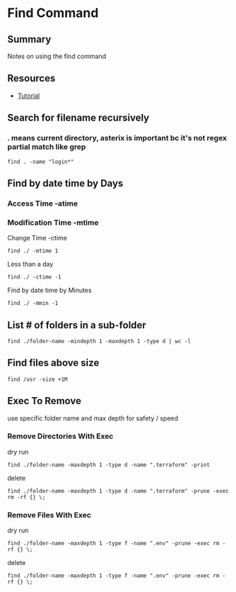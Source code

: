 # Find Command

## Summary

Notes on using the find command

## Resources

- [Tutorial](https://www.digitalocean.com/community/tutorials/how-to-use-find-and-locate-to-search-for-files-on-a-linux-vps)

## Search for filename recursively

### . means current directory, asterix is important bc it's not regex partial match like grep

```console
find . -name "login*"
```

## Find by date time by Days

### Access Time -atime

### Modification Time -mtime

Change Time -ctime

```console
find ./ -mtime 1
```

Less than a day

```console
find ./ -ctime -1
```

Find by date time by Minutes

```console
find ./ -mmin -1
```

## List # of folders in a sub-folder

```console
find ./folder-name -mindepth 1 -maxdepth 1 -type d | wc -l
```

## Find files above size

```console
find /usr -size +1M
```

## Exec To Remove

use specific folder name and max depth for safety / speed

### Remove Directories With Exec

dry run

```console
find ./folder-name -maxdepth 1 -type d -name ".terraform" -print
```

delete

```console
find ./folder-name -maxdepth 1 -type d -name ".terraform" -prune -exec rm -rf {} \;
```

### Remove Files With Exec

dry run

```console
find ./folder-name -maxdepth 1 -type f -name ".env" -prune -exec rm -rf {} \;
```

delete

```console
find ./folder-name -maxdepth 1 -type f -name ".env" -prune -exec rm -rf {} \;
```
